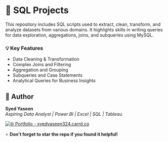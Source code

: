 # 🧮 SQL Projects

This repository includes SQL scripts used to extract, clean, transform, and analyze datasets from various domains. It highlights skills in writing queries for data exploration, aggregations, joins, and subqueries using MySQL.

### 💡 Key Features
- Data Cleaning & Transformation
- Complex Joins and Filtering
- Aggregation and Grouping
- Subqueries and Case Statements
- Analytical Queries for Business Insights

## 👤 Author

**Syed Yaseen**  
*Aspiring Data Analyst | Power BI | Excel | SQL | Tableau*

[![🌐 Portfolio - syedyaseen324.carrd.co](https://img.shields.io/badge/Visit-My%20Portfolio-blue?style=for-the-badge&logo=internet-explorer)](https://syedyaseen324.carrd.co/)

⭐ **Don't forget to star the repo if you found it helpful!**
